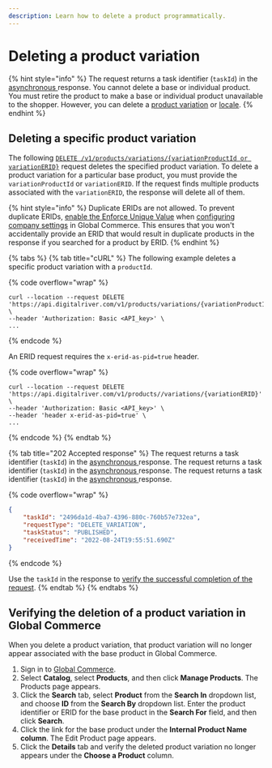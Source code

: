 ```yaml
---
description: Learn how to delete a product programmatically.
---
```


# Deleting a product variation

{% hint style="info" %}
The request returns a task identifier (`taskId`) in the [asynchronous ](../getting-started.md#asynchronous-and-synchronous-calls)response. You cannot delete a base or individual product. You must retire the product to make a base or individual product unavailable to the shopper. However, you can delete a [product variation](../../../general-resources/admin-apis-reference/products.md#product-variations) or [locale](deleting-a-base-or-individual-products-locale.md).&#x20;
{% endhint %}

## Deleting a specific product variation

The following [`DELETE /v1/products/variations/{variationProductId or variationERID}`](https://www.digitalriver.com/docs/commerce-admin-api/#tag/Manage-Product-\(Asynchronous-API\)/paths/\~1v1\~1products\~1%7BbaseProductId%7D\~1variations\~1%7BvariationId%7D/delete) request deletes the specified product variation. To delete a product variation for a particular base product, you must provide the  `variationProductId` or `variationERID`. If the request finds multiple products associated with the `variationERID`, the response will delete all of them.&#x20;

{% hint style="info" %}
Duplicate ERIDs are not allowed. To prevent duplicate ERIDs, [enable the Enforce Unique Value](broken-reference) when [configuring company settings](https://help.digitalriver.com/internal-help/gc/Administration/Company/Configuring-company-settings.htm) in Global Commerce. This ensures that you won't accidentally provide an ERID that would result in duplicate products in the response if you searched for a product by ERID.
{% endhint %}

{% tabs %}
{% tab title="cURL" %}
The following example deletes a specific product variation with a `productId`.

{% code overflow="wrap" %}
```http
curl --location --request DELETE 'https://api.digitalriver.com/v1/products/variations/{variationProductId}' \
--header 'Authorization: Basic <API_key>' \
...
```
{% endcode %}

An ERID request requires the `x-erid-as-pid=true` header.

{% code overflow="wrap" %}
```
curl --location --request DELETE 'https://api.digitalriver.com/v1/products//variations/{variationERID}' \
--header 'Authorization: Basic <API_key>' \
--header 'header x-erid-as-pid=true' \
...
```
{% endcode %}
{% endtab %}

{% tab title="202 Accepted response" %}
The request returns a task identifier (`taskId`) in the [asynchronous ](../getting-started.md#asynchronous-and-synchronous-calls)response. The request returns a task identifier (`taskId`) in the [asynchronous ](../getting-started.md#asynchronous-and-synchronous-calls)response. The request returns a task identifier (`taskId`) in the [asynchronous ](../getting-started.md#asynchronous-and-synchronous-calls)response.

{% code overflow="wrap" %}
```json
{
    "taskId": "2496da1d-4ba7-4396-880c-760b57e732ea",
    "requestType": "DELETE_VARIATION",
    "taskStatus": "PUBLISHED",
    "receivedTime": "2022-08-24T19:55:51.690Z"
}
```
{% endcode %}

Use the `taskId` in the response to [verify the successful completion of the request](../get-the-task-status-for-a-product-synchronous-api/).
{% endtab %}
{% endtabs %}

## Verifying the deletion of a product variation in Global Commerce

When you delete a product variation, that product variation will no longer appear associated with the base product in Global Commerce.

1. Sign in to [Global Commerce](https://gc.digitalriver.com/gc/ent/login.do).
2. Select **Catalog**, select **Products**, and then click **Manage Products**. The Products page appears.
3. Click the **Search** tab, select **Product** from the **Search In** dropdown list, and choose **ID** from the **Search By** dropdown list. Enter the product identifier or ERID for the base product in the **Search For** field, and then click **Search**.
4. Click the link for the base product under the **Internal Product Name column**. The Edit Product page appears.
5. Click the **Details** tab and verify the deleted product variation no longer appears under the **Choose a Product** column.

